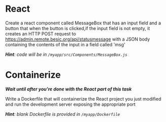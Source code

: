# React

Create a react component called MessageBox that has an input field
and a button that when the button is clicked,if the input field
is not empty, it creates an HTTP POST request to 
https://admin.remote.besic.org/api/statusmessage
with a JSON body containing the contents of the input in a field
called 'msg'

***Hint**: code will be in `/myapp/src/Components/MessageBox.js`*

# Containerize

***Wait until after you're done with the React part of this task***

Write a Dockerfile that will containerize the React project 
you just modified and run the development server exposing the 
appropriate port

***Hint**: blank Dockerfile is provided in  `/myapp/Dockerfile`*
